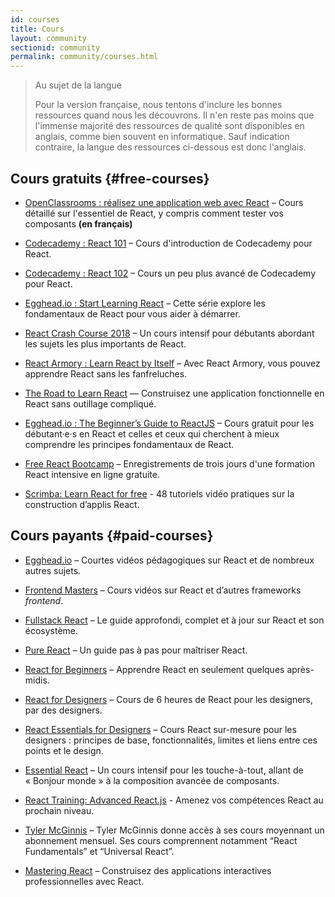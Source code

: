 ```yaml
---
id: courses
title: Cours
layout: community
sectionid: community
permalink: community/courses.html
---
```


> Au sujet de la langue
>
>Pour la version française, nous tentons d'inclure les bonnes ressources quand nous les découvrons. Il n'en reste pas moins que l'immense majorité des ressources de qualité sont disponibles en anglais, comme bien souvent en informatique. Sauf indication contraire, la langue des ressources ci-dessous est donc l'anglais.

## Cours gratuits {#free-courses}

- [OpenClassrooms : réalisez une application web avec React](https://openclassrooms.com/fr/courses/4664381-realisez-une-application-web-avec-react-js) – Cours détaillé sur l'essentiel de React, y compris comment tester vos composants **(en français)**
- [Codecademy : React 101](https://www.codecademy.com/learn/react-101) – Cours d'introduction de Codecademy pour React.
- [Codecademy : React 102](https://www.codecademy.com/learn/react-102) – Cours un peu plus avancé de Codecademy pour React.

- [Egghead.io : Start Learning React](https://egghead.io/courses/start-learning-react) – Cette série explore les fondamentaux de React pour vous aider à démarrer.

- [React Crash Course 2018](https://www.youtube.com/watch?v=Ke90Tje7VS0) – Un cours intensif pour débutants abordant les sujets les plus importants de React.

- [React Armory : Learn React by Itself](https://reactarmory.com/guides/learn-react-by-itself) – Avec React Armory, vous pouvez apprendre React sans les fanfreluches.

- [The Road to Learn React](https://www.robinwieruch.de/the-road-to-learn-react/) — Construisez une application fonctionnelle en React sans outillage compliqué.

- [Egghead.io : The Beginner’s Guide to ReactJS](https://egghead.io/courses/the-beginner-s-guide-to-reactjs) – Cours gratuit pour les débutant·e·s en React et celles et ceux qui cherchent à mieux comprendre les principes fondamentaux de React.

- [Free React Bootcamp](https://tylermcginnis.com/free-react-bootcamp/) – Enregistrements de trois jours d'une formation React intensive en ligne gratuite.

- [Scrimba: Learn React for free](https://scrimba.com/g/glearnreact) - 48 tutoriels vidéo pratiques sur la construction d’applis React.

## Cours payants {#paid-courses}

- [Egghead.io](https://egghead.io/browse/frameworks/react) – Courtes vidéos pédagogiques sur React et de nombreux autres sujets.

- [Frontend Masters](https://frontendmasters.com/courses/) – Cours vidéos sur React et d’autres frameworks *frontend*.

- [Fullstack React](https://www.fullstackreact.com/) – Le guide approfondi, complet et à jour sur React et son écosystème.

- [Pure React](https://daveceddia.com/pure-react/) – Un guide pas à pas pour maîtriser React.

- [React for Beginners](https://reactforbeginners.com/) – Apprendre React en seulement quelques après-midis.

- [React for Designers](https://designcode.io/react) – Cours de 6 heures de React pour les designers, par des designers.

- [React Essentials for Designers](https://learnreact.design) – Cours React sur-mesure pour les designers : principes de base, fonctionnalités, limites et liens entre ces points et le design.

- [Essential React](https://learnreact.com/lessons/2018-essential-react-1-overview) – Un cours intensif pour les touche-à-tout, allant de « Bonjour monde » à la composition avancée de composants.

- [React Training: Advanced React.js](https://courses.reacttraining.com/p/advanced-react) - Amenez vos compétences React au prochain niveau.

- [Tyler McGinnis](https://tylermcginnis.com/courses) – Tyler McGinnis donne accès à ses cours moyennant un abonnement mensuel. Ses cours comprennent notamment “React Fundamentals” et “Universal React”.

- [Mastering React](https://codewithmosh.com/p/mastering-react/) – Construisez des applications interactives professionnelles avec React.
